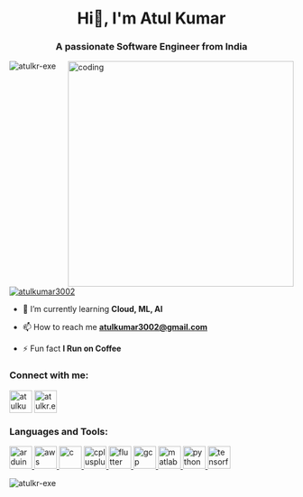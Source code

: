 <h1 align="center">Hi👋, I'm Atul Kumar</h1>
<h3 align="center">A passionate Software Engineer from India</h3>

<img align="right" alt="coding" width="400" src="https://camo.githubusercontent.com/c1dcb74cc1c1835b1d716f5051499a2814c683c806b15f04b0eba492863703e9/68747470733a2f2f63646e2e6472696262626c652e636f6d2f75736572732f3733303730332f73637265656e73686f74732f363538313234332f6176656e746f2e676966">

<p align="left"> <img src="https://komarev.com/ghpvc/?username=atulkr-exe&label=Profile%20views&color=0e75b6&style=flat" alt="atulkr-exe" /> </p>

<p align="left"> <a href="https://twitter.com/atulkumar3002" target="blank"><img src="https://img.shields.io/twitter/follow/atulkumar3002?logo=twitter&style=for-the-badge" alt="atulkumar3002" /></a> </p>

- 🌱 I’m currently learning **Cloud, ML, AI**

- 📫 How to reach me **atulkumar3002@gmail.com**

- ⚡ Fun fact **I Run on Coffee**

<h3 align="left">Connect with me:</h3>
<p align="left">
<a href="https://twitter.com/atulkumar3002" target="blank"><img align="center" src="https://upload.wikimedia.org/wikipedia/commons/thumb/4/4f/Twitter-logo.svg/512px-Twitter-logo.svg.png?20220821125553" alt="atulkumar3002" height="40" width="40" /></a>
<a href="https://instagram.com/atulkr.exe" target="blank"><img align="center" src="https://upload.wikimedia.org/wikipedia/commons/e/e7/Instagram_logo_2016.svg" alt="atulkr.exe" height="40" width="40" /></a>
</p>

<h3 align="left">Languages and Tools:</h3>
<p align="left"> <a href="https://www.arduino.cc/" target="_blank" rel="noreferrer"> <img src="https://cdn.worldvectorlogo.com/logos/arduino-1.svg" alt="arduino" width="40" height="40"/> </a> <a href="https://aws.amazon.com" target="_blank" rel="noreferrer"> <img src="https://upload.wikimedia.org/wikipedia/commons/9/93/Amazon_Web_Services_Logo.svg" alt="aws" width="40" height="40"/> </a> <a href="https://www.cprogramming.com/" target="_blank" rel="noreferrer"> <img src="https://upload.wikimedia.org/wikipedia/commons/1/18/C_Programming_Language.svg" alt="c" width="40" height="40"/> </a> <a href="https://www.w3schools.com/cpp/" target="_blank" rel="noreferrer"> <img src="https://upload.wikimedia.org/wikipedia/commons/1/18/ISO_C%2B%2B_Logo.svg" alt="cplusplus" width="40" height="40"/> </a> <a href="https://flutter.dev" target="_blank" rel="noreferrer"> <img src="https://www.vectorlogo.zone/logos/flutterio/flutterio-icon.svg" alt="flutter" width="40" height="40"/> </a> <a href="https://cloud.google.com" target="_blank" rel="noreferrer"> <img src="https://www.vectorlogo.zone/logos/google_cloud/google_cloud-icon.svg" alt="gcp" width="40" height="40"/> </a> <a href="https://www.mathworks.com/" target="_blank" rel="noreferrer"> <img src="https://upload.wikimedia.org/wikipedia/commons/2/21/Matlab_Logo.png" alt="matlab" width="40" height="40"/> </a> <a href="https://www.python.org" target="_blank" rel="noreferrer"> <img src="https://s3.dualstack.us-east-2.amazonaws.com/pythondotorg-assets/media/community/logos/python-logo-only.png" alt="python" width="40" height="40"/> </a> <a href="https://www.tensorflow.org" target="_blank" rel="noreferrer"> <img src="https://www.vectorlogo.zone/logos/tensorflow/tensorflow-icon.svg" alt="tensorflow" width="40" height="40"/> </a> </p>


<p><img align="center" src="https://github-readme-streak-stats.herokuapp.com/?user=atulkr-exe&" alt="atulkr-exe" /></p>

